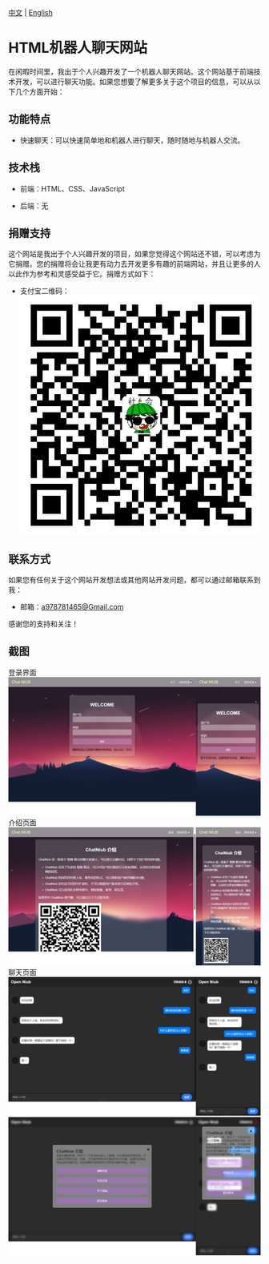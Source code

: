 
[中文](README.md) | [English](README-en.md)
# HTML机器人聊天网站

在闲暇时间里，我出于个人兴趣开发了一个机器人聊天网站。这个网站基于前端技术开发，可以进行聊天功能。如果您想要了解更多关于这个项目的信息，可以从以下几个方面开始：

## 功能特点

- 快速聊天：可以快速简单地和机器人进行聊天，随时随地与机器人交流。
## 技术栈

- 前端：HTML、CSS、JavaScript

- 后端：无

## 捐赠支持

这个网站是我出于个人兴趣开发的项目，如果您觉得这个网站还不错，可以考虑为它捐赠。您的捐赠将会让我更有动力去开发更多有趣的前端网站，并且让更多的人以此作为参考和灵感受益于它。捐赠方式如下：

- 支付宝二维码：
![支付宝二维码](./img/alipay-qrcode.jpg)

## 联系方式

如果您有任何关于这个网站开发想法或其他网站开发问题，都可以通过邮箱联系到我：

- 邮箱：a978781465@Gmail.com

感谢您的支持和关注！

## 截图

登录界面
![截图1](./screenshot/1.jpg)
介绍页面
![截图2](./screenshot/2.jpg)
聊天页面
![截图3](./screenshot/3.jpg)
![截图4](./screenshot/4.jpg)
